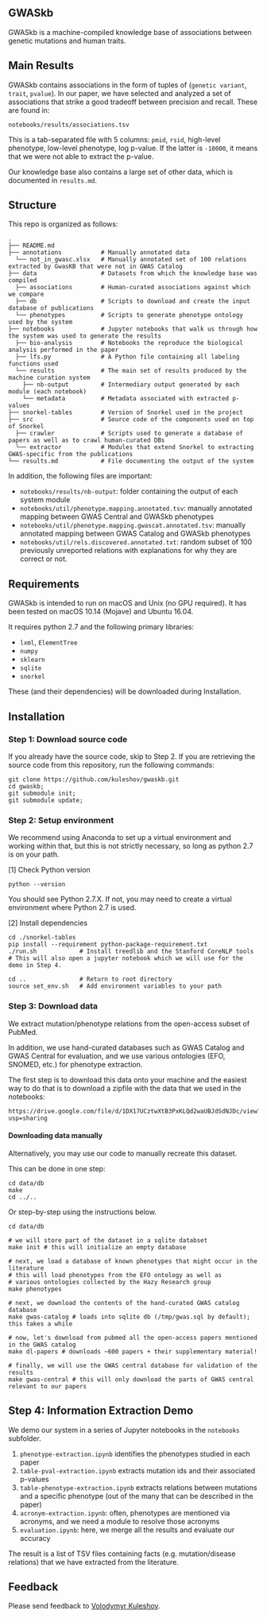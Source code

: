 GWASkb
------

GWASkb is a machine-compiled knowledge base of associations between genetic mutations and human traits.

## Main Results

GWASkb contains associations in the form of tuples of (`genetic variant`, `trait`, `pvalue`). In our paper, we have selected and analyzed a set of associations that strike a good tradeoff between precision and recall.
These are found in: 

```
notebooks/results/associations.tsv
```

This is a tab-separated file with 5 columns: `pmid`, `rsid`, high-level phenotype, low-level phenotype, log p-value. If the latter is `-10000`, it means that we were not able to extract the p-value.

Our knowledge base also contains a large set of other data, which is documented in `results.md`.

## Structure

This repo is organized as follows:

```
.
├── README.md
├── annotations           # Manually annotated data
  └── not_in_gwasc.xlsx   # Manually annotated set of 100 relations extracted by GwasKB that were not in GWAS Catalog
├── data                  # Datasets from which the knowledge base was compiled 
  ├── associations        # Human-curated associations against which we compare
  ├── db                  # Scripts to download and create the input database of publications
  └── phenotypes          # Scripts to generate phenotype ontology used by the system
├── notebooks             # Jupyter notebooks that walk us through how the system was used to generate the results
  ├── bio-analysis        # Notebooks the reproduce the biological analysis performed in the paper
  ├── lfs.py              # A Python file containing all labeling functions used
  └── results             # The main set of results produced by the machine curation system
    ├── nb-output         # Intermediary output generated by each module (each notebook)
    └── metadata          # Metadata associated with extracted p-values
├── snorkel-tables        # Version of Snorkel used in the project
├── src                   # Source code of the components used on top of Snorkel
  ├── crawler             # Scripts used to generate a database of papers as well as to crawl human-curated DBs
  └── extractor           # Modules that extend Snorkel to extracting GWAS-specific from the publications
└── results.md            # File documenting the output of the system
```

In addition, the following files are important:

* `notebooks/results/nb-output`: folder containing the output of each system module
* `notebooks/util/phenotype.mapping.annotated.tsv`: manually annotated mapping between GWAS Central and GWASkb phenotypes
* `notebooks/util/phenotype.mapping.gwascat.annotated.tsv`: manually annotated mapping between GWAS Catalog and GWASkb phenotypes
* `notebooks/util/rels.discovered.annotated.txt`: random subset of 100 previously unreported relations with explanations for why they are correct or not.

## Requirements

GWASkb is intended to run on macOS and Unix (no GPU required).
It has been tested on macOS 10.14 (Mojave) and Ubuntu 16.04.

It requires python 2.7 and the following primary libraries:

* `lxml`, `ElementTree`
* `numpy`
* `sklearn`
* `sqlite`
* `snorkel`

These (and their dependencies) will be downloaded during Installation.

## Installation

### Step 1: Download source code
If you already have the source code, skip to Step 2.
If you are retrieving the source code from this repository, run the following commands:

```
git clone https://github.com/kuleshov/gwaskb.git
cd gwaskb;
git submodule init;
git submodule update;
```

### Step 2: Setup environment
We recommend using Anaconda to set up a virtual environment and working within that, 
but this is not strictly necessary, so long as python 2.7 is on your path.

[1] Check Python version
```
python --version
```
You should see Python 2.7.X. 
If not, you may need to create a virtual environment where Python 2.7 is used.

[2] Install dependencies
```
cd ./snorkel-tables
pip install --requirement python-package-requirement.txt
./run.sh            # Install treedlib and the Stanford CoreNLP tools
# This will also open a jupyter notebook which we will use for the demo in Step 4.

cd ..               # Return to root directory
source set_env.sh   # Add environment variables to your path
```

### Step 3: Download data
We extract mutation/phenotype relations from the open-access subset of PubMed.

In addition, we use hand-curated databases such as GWAS Catalog and GWAS Central for evaluation, and we use various ontologies (EFO, SNOMED, etc.) for phenotype extraction.

The first step is to download this data onto your machine and the easiest way to do that is to download a zipfile with the data that we used in the  notebooks:
```
https://drive.google.com/file/d/1DX17UCztwXtB3PxKLQd2waUBJdSdNJDc/view?usp=sharing
```

#### Downloading data manually

Alternatively, you may use our code to manually recreate this dataset.

This can be done in one step:
```
cd data/db
make
cd ../..
```
Or step-by-step using the instructions below.

```
cd data/db

# we will store part of the dataset in a sqlite databset
make init # this will initialize an empty database

# next, we load a database of known phenotypes that might occur in the literature
# this will load phenotypes from the EFO ontology as well as 
# various ontologies collected by the Hazy Research group
make phenotypes

# next, we download the contents of the hand-curated GWAS catalog database 
make gwas-catalog # loads into sqlite db (/tmp/gwas.sql by default); this takes a while

# now, let's download from pubmed all the open-access papers mentioned in the GWAS catalog
make dl-papers # downloads ~600 papers + their supplementary material!

# finally, we will use the GWAS central database for validation of the results
make gwas-central # this will only download the parts of GWAS central relevant to our papers
```

## Step 4: Information Extraction Demo

We demo our system in a series of Jupyter notebooks in the `notebooks` subfolder.

1. `phenotype-extraction.ipynb` identifies the phenotypes studied in each paper
2. `table-pval-extraction.ipynb` extracts mutation ids and their associated p-values
3. `table-phenotype-extraction.ipynb` extracts relations between mutations and a specific phenotype (out of the many that can be described in the paper)
4. `acronym-extraction.ipynb`: often, phenotypes are mentioned via acronyms, and we need a module to resolve those acronyms
5. `evaluation.ipynb`: here, we merge all the results and evaluate our accuracy

The result is a list of TSV files containing facts (e.g. mutation/disease relations) that we have extracted from the literature.  

## Feedback

Please send feedback to [Volodymyr Kuleshov](http://web.stanford.edu/~kuleshov/).
